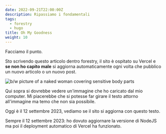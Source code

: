 ```yaml
---
date: 2022-09-21T22:00:00Z
description: Ripassiamo i fondamentali
tags:
  - forestry
  - hugo
title: Oh My Goodness
weight: 10
---
```


Facciamo il punto.

Sto scrivendo questo articolo dentro forestry, il sito è ospitato su Vercel e **se non ho capito male** si aggiorna automaticamente ogni volta che pubblico un nuovo articolo o un nuovo post.

![b/w picture of a naked woman covering sensitive body parts](/uploads/marina.jpg "Shy nude woman")

Qui sopra si dovrebbe vedere un'immagine che ho caricato dal mio computer. Mi piacerebbe che si potesse far girare il testo attorno all'immagine ma temo che non sia possibile.

Oggi è il 12 settembre 2023, vediamo se il sito si aggiorna con questo testo.

Sempre il 12 settembre 2023: ho dovuto aggiornare la versione di NodeJS ma poi il deployment automatico di Vercel ha funzionato.
